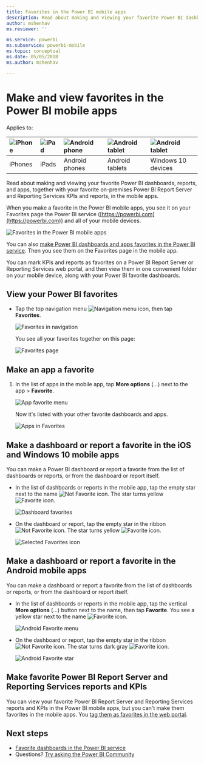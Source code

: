 ```yaml
---
title: Favorites in the Power BI mobile apps
description: Read about making and viewing your favorite Power BI dashboards, reports, and apps, plus Power BI Report Server and Reporting Services reports and KPIs in the mobile apps.
author: mshenhav
ms.reviewer: ''

ms.service: powerbi
ms.subservice: powerbi-mobile
ms.topic: conceptual
ms.date: 05/05/2018
ms.author: mshenhav

---
```

# Make and view favorites in the Power BI mobile apps
Applies to:

| ![iPhone](./media/mobile-apps-favorites/iphone-logo-50-px.png) | ![iPad](./media/mobile-apps-favorites/ipad-logo-50-px.png) | ![Android phone](./media/mobile-apps-favorites/android-phone-logo-50-px.png) | ![Android tablet](./media/mobile-apps-favorites/android-tablet-logo-50-px.png) | ![Android tablet](./media/mobile-apps-favorites/win-10-logo-50-px.png) |
|:--- |:--- |:--- |:--- |:--- |
| iPhones |iPads |Android phones |Android tablets |Windows 10 devices |

Read about making and viewing your favorite Power BI dashboards, reports, and apps, together with your favorite on-premises Power BI Report Server and Reporting Services KPIs and reports, in the mobile apps.

When you make a  favorite in the Power BI mobile apps, you see it on your Favorites page the Power BI service ([https://powerbi.com](https://powerbi.com)) and all of your mobile devices. 

![Favorites in the Power BI mobile apps](./media/mobile-apps-favorites/power-bi-android-favorites-reports.png)


You can also [make Power BI dashboards and apps favorites in the Power BI service](../end-user-favorite.md). Then you see them on the Favorites page in the mobile app.

You can mark KPIs and reports as favorites on a Power BI Report Server or Reporting Services web portal, and then view them in one convenient folder on your mobile device, along with your Power BI favorite dashboards.

## View your Power BI favorites
* Tap the top navigation menu ![Navigation menu icon](./media/mobile-apps-favorites/power-bi-iphone-global-nav-button.png), then tap **Favorites**.
  
  ![Favorites in navigation](./media/mobile-apps-favorites/power-bi-ipad-faves-pbi-report-server.png)
  
  You see all your favorites together on this page:
  
  ![Favorites page](./media/mobile-apps-favorites/power-bi-ipad-favorites.png)

## Make an app a favorite
1. In the list of apps in the mobile app, tap **More options** (...) next to the app > **Favorite**.
   
    ![App favorite menu](./media/mobile-apps-favorites/power-bi-android-favorite-app-ellipsis.png)
   
    Now it's listed with your other favorite dashboards and apps.
   
    ![Apps in Favorites](./media/mobile-apps-favorites/power-bi-android-favorite-apps.png)

## Make a dashboard or report a favorite in the iOS and Windows 10 mobile apps
You can make a Power BI dashboard or report a favorite from the list of dashboards or reports, or from the dashboard or report itself.

* In the list of dashboards or reports in the mobile app, tap the empty star next to the name ![Not Favorite icon](./././media/mobile-apps-favorites/power-bi-mobile-not-favorite-icon.png). The star turns yellow ![Favorite icon](./././media/mobile-apps-favorites/power-bi-mobile-yes-favorite-icon.png).
  
    ![Dashboard favorites](./media/mobile-apps-favorites/power-bi-mobile-make-dashboard-favorite.png)
* On the dashboard or report, tap the empty star in the ribbon ![Not Favorite icon](./././media/mobile-apps-favorites/power-bi-mobile-not-favorite-icon.png). The star turns yellow ![Favorite icon](./././media/mobile-apps-favorites/power-bi-mobile-yes-favorite-icon.png).
  
    ![Selected Favorites icon](./media/mobile-apps-favorites/power-bi-mobile-favorite-selected.png)

## Make a dashboard or report a favorite in the Android mobile apps
You can make a dashboard or report a favorite from the list of dashboards or reports, or from the dashboard or report itself.

* In the list of dashboards or reports in the mobile app, tap the vertical **More options** (...) button next to the name, then tap **Favorite**. You see a yellow star next to the name ![Favorite icon](./././media/mobile-apps-favorites/power-bi-mobile-yes-favorite-icon.png).
  
    ![Android Favorite menu](./media/mobile-apps-favorites/power-bi-android-make-favorite.png)
* On the dashboard or report, tap the empty star in the ribbon ![Not Favorite icon](./././media/mobile-apps-favorites/power-bi-mobile-not-favorite-icon.png). The star turns dark gray ![Favorite icon](./media/mobile-apps-favorites/power-bi-android-favorite-icon.png).
  
    ![Android Favorite star](./media/mobile-apps-favorites/power-bi-android-favorite-in-dashboard.png)

## Make favorite Power BI Report Server and Reporting Services reports and KPIs
You can view your favorite Power BI Report Server and Reporting Services reports and KPIs in the Power BI mobile apps, but you can't make them favorites in the mobile apps. You [tag them as favorites in the web portal](../../report-server/tutorial-explore-report-server-web-portal.md#tag-your-favorites). 

## Next steps
* [Favorite dashboards in the Power BI service](../end-user-favorite.md) 
* Questions? [Try asking the Power BI Community](https://community.powerbi.com/)

